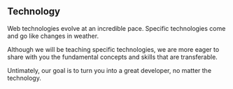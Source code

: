 ## Technology

Web technologies evolve at an incredible pace. Specific technologies come and go like changes in weather.

Although we will be teaching specific technologies, we are more eager to share with you the fundamental concepts and skills that are transferable.

Untimately, our goal is to turn you into a great developer, no matter the technology.
